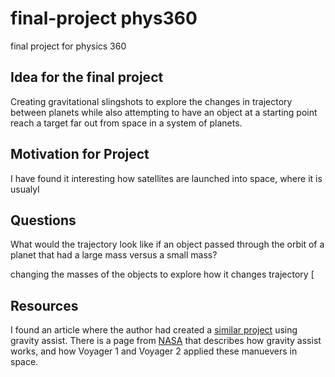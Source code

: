 # final-project phys360
final project for physics 360


## Idea for the final project

Creating gravitational slingshots to explore the changes in trajectory between planets while also attempting to have an object at a starting point reach a target far out from space in a system of planets. 

## Motivation for Project
I have found it interesting how satellites are launched into space, where it is usualyl 

## Questions 
What would the trajectory look like if an object passed through the orbit of a planet that had a large mass versus a small mass?


changing the masses of the objects to explore how it changes trajectory
[


## Resources
I found an article where the author had created a [similar project](https://pages.vassar.edu/magnes/2016/12/11/gravity-assist/) using gravity assist. 
There is a page from [NASA](https://science.nasa.gov/learn/basics-of-space-flight/primer/) that describes how gravity assist works, and how Voyager 1 and Voyager 2 applied these manuevers in space. 
